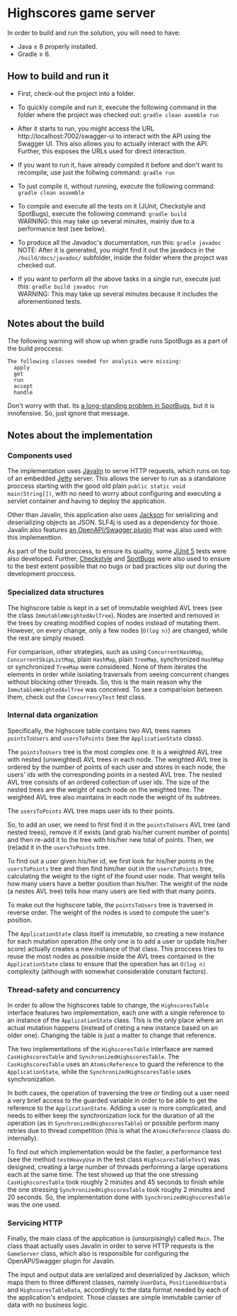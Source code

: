 # Highscores game server

In order to build and run the solution, you will need to have:
- Java ≥ 8 properly installed.
- Gradle ≥ 6.

## How to build and run it

- First, check-out the project into a folder.

- To quickly compile and run it, execute the following command in the folder where the project was checked out: `gradle clean asemble run`

- After it starts to run, you might access the URL http://localhost:7002/swagger-ui to interact with the API using the Swagger UI. This also allows you to actually interact with the API. Further, this exposes the URLs used for direct interaction.

- If you want to run it, have already compiled it before and don't want to recompile, use just the follwing command: `gradle run`

- To just compile it, without running, execute the following command: `gradle clean assemble`

- To compile and execute all the tests on it (JUnit, Checkstyle and SpotBugs), execute the following command: `gradle build`<br>WARNING: this may take up several minutes, mainly due to a performance test (see below).

- To produce all the Javadoc's documentation, run this: `gradle javadoc`<br>NOTE: After it is generated, you might find it out the javadocs in the `/build/docs/javadoc/` subfolder, inside the folder where the project was checked out.

- If you want to perform all the above tasks in a single run, execute just this: `gradle build javadoc run`<br>WARNING: This may take up several minutes because it includes the aforementioned tests.

## Notes about the build

The following warning will show up when gradle runs SpotBugs as a part of the build proccess:

```
The following classes needed for analysis were missing:
  apply
  get
  run
  accept
  handle
```

Don't worry with that. Its [a long-standing problem in SpotBugs](https://github.com/spotbugs/spotbugs/issues/6), but it is innofensive. So, just ignore that message.

## Notes about the implementation

### Components used

The implementation uses [Javalin](https://javalin.io/) to serve HTTP requests, which runs on top of an embedded [Jetty](https://www.eclipse.org/jetty/) server.
This allows the server to run as a standalone proccess starting with the good old plain `public static void main(String[])`, with no need to worry about configuring and executing a servlet container and having to deploy the application.

Other than Javalin, this application also uses [Jackson](https://github.com/FasterXML/jackson) for serializing and deserializing objects as JSON. SLF4j is used as a dependency for those. Javalin also features [an OpenAPI/Swagger plugin](https://javalin.io/plugins/openapi) that was also used with this implementtion.

As part of the build proccess, to ensure its quality, some [JUnit 5](https://junit.org/junit5/) tests were also developed. Further, [Checkstyle](https://checkstyle.sourceforge.io/) and [SpotBugs](https://spotbugs.github.io/) were also used to ensure to the best extent possible that no bugs or bad practices slip out during the development proccess.

### Specialized data structures

The highscore table is kept in a set of immutable weighted AVL trees (see the class `ImmutableWeightedAvlTree`).
Nodes are inserted and removed in the trees by creating modified copies of nodes instead of mutating them.
However, on every change, only a few nodes (`O(log n)`) are changed, while the rest are simply reused.

For comparison, other strategies, such as using `ConcurrentHashMap`, `ConcurrentSkipListMap`, plain `HashMap`, plain `TreeMap`,
synchronized `HashMap` or synchronized `TreeMap` were considered.
None of them iterates the elements in order while isolating traversals from seeing concurrent changes without blocking other threads.
So, this is the main reason why the `ImmutableWeightedAvlTree` was conceived. To see a comparision between them, check out the
`ConcurrencyTest` test class.

### Internal data organization

Specifically, the highscore table contains two AVL trees names `pointsToUsers` and `usersToPoints` (see the `ApplicationState` class).

The `pointsToUsers` tree is the most complex one. It is a weighted AVL tree with nested (unweighted) AVL trees in each node.
The weighted AVL tree is ordered by the number of points of each user and stores in each node, the users' ids with the
corresponding points in a nested AVL tree. The nested AVL tree consists of an ordered collection of user ids.
The size of the nested trees are the weight of each node on the weighted tree.
The weighted AVL tree also maintains in each node the weight of its subtrees.

The `usersToPoints` AVL tree maps user ids to their points.

So, to add an user, we need to first find it in the `pointsToUsers` AVL tree (and nested trees),
remove it if exists (and grab his/her current number of points) and then re-add it to the tree with his/her new total of points.
Then, we (re)add it in the `usersToPoints` tree.

To find out a user given his/her id, we first look for his/her points in the `usersToPoints` tree
and then find him/her out in the `usersToPoints` tree, calculating the weight to the right of the found user node.
That weight tells how many users have a better position than his/her.
The weight of the node (a nestes AVL tree) tells how many users are tied with that many points.

To make out the highscore table, the `pointsToUsers` tree is traversed in reverse order.
The weight of the nodes is used to compute the user's position.

The `ApplicationState` class itself is immutable, so creating a new instance for each mutation operation (the only one is to add a user or update his/her score) actually creates a new instance of that class. This proccess tries to reuse the most nodes as possible inside the AVL trees contained in the `ApplicationState` class to ensure that the operation has an `O(log n)` complexity (although with somewhat considerable constant factors). 

### Thread-safety and concurrency

In order to allow the highscores table to change, the `HighscoresTable` interface features two implementation,
each one with a single reference to an instance of the `ApplicationState` class. This is the only place where an actual mutation happens (instead of creting a new instance based on an older one). Changing the table is just a matter to change that reference.

The two implementations of the `HighscoresTable` interfaace are named `CasHighscoresTable` and `SynchronizedHighscoresTable`.
The `CasHighscoresTable` uses an `AtomicReference` to guard the reference to the `ApplicationState`,
while the `SynchronizedHighscoresTable` uses synchronization.

In both cases, the operation of traversing the tree or finding out a user need a very brief access to the
guarded variable in order to be able to get the reference to the `ApplicationState`.
Adding a user is more complicated, and needs to either keep the synchronization lock for the duration of all the operation (as in `SynchronizedHighscoresTable`)
or possible perform many retries due to thread competition (this is what the `AtomicReference` claass do internally).

To find out which implementation would be the faster, a performance test (see the method `testHeavyUse` in the test class `HighscoresTableTest`) was designed, creating a large number of threads performing a large operations each at the same time.
The test showed up that the one stressing `CasHighscoresTable` took roughly 2 minutes and 45 seconds to finish while the one stressing `SynchronizedHighscoresTable` took roughy 2 minutes and 20 seconds. So, the implementation done with `SynchronizedHighscoresTable` was the one used.

### Servicing HTTP

Finally, the main class of the application is (unsurpisingly) called `Main`. The class thaat actually uses Javalin in order to serve HTTP requests is the `GameServer` class, which also is responsible for configuring the OpenAPI/Swagger plugin for Javalin.

The input and output data are serialized and deserialized by Jackson, which maps them to three different classes, namely `UserData`, `PositionedUserData` and `HighscoresTableData`, accordingly to the data format needed by each of the application's endpoint. Those classes are simple immutable carrier of data with no business logic.
